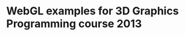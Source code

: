 WebGL examples for 3D Graphics Programming course 2013
======================================================

